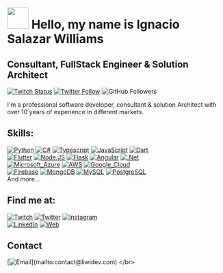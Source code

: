# <a href="https://liwidev.com"><img src="https://raw.githubusercontent.com/Liwidev/resume/main/liwidev.jpg" width="50"></a> Hello, my name is Ignacio Salazar Williams
## Consultant, FullStack Engineer & Solution Architect


[![Twitch Status](https://img.shields.io/twitch/status/liwidev?style=social)](https://twitch.com/liwidev)
[![Twitter Follow](https://img.shields.io/twitter/follow/liwidev?style=social)](https://twitter.com/liwidev)
![GitHub Followers](https://img.shields.io/github/followers/liwidev?style=social)


I'm a professional software developer, consultant & solution Architect with over 10 years of experience in different markets.


## Skills:
[![Python](https://img.shields.io/badge/Python-3776AB?style=for-the-badge&logo=python&logoColor=white&labelColor=101010)]()
[![C#](https://img.shields.io/badge/C%23-239120?style=for-the-badge&logo=c-sharp&logoColor=white&labelColor=101010)]()
[![Typescript](https://img.shields.io/badge/TypeScript-007ACC?style=for-the-badge&logo=typescript&logoColor=white&labelColor=101010)]()
[![JavaScript](https://img.shields.io/badge/JavaScript-F7DF1E?style=for-the-badge&logo=javascript&logoColor=white&labelColor=101010)]()
[![Dart](https://img.shields.io/badge/Dart-0175C2?style=for-the-badge&logo=dart&logoColor=white&labelColor=101010)]()
</br>
[![Flutter](https://img.shields.io/badge/Flutter-0095D5?style=for-the-badge&logo=flutter&logoColor=white&labelColor=101010)]()
[![Node.JS](https://img.shields.io/badge/Node.JS-339933?style=for-the-badge&logo=node.js&logoColor=white&labelColor=101010)]()
[![Flask](https://img.shields.io/badge/Flask-000000?style=for-the-badge&logo=flask&logoColor=white&labelColor=101010)]()
[![Angular](https://img.shields.io/badge/Angular-DD0031?style=for-the-badge&logo=angular&logoColor=white&labelColor=101010)]()
[![.Net](https://img.shields.io/badge/.NET-5C2D91?style=for-the-badge&logo=.net&logoColor=white&logoColor=white&labelColor=101010)]()
</br>
[![Microsoft_Azure](https://img.shields.io/badge/Microsoft_Azure-0089D6?style=for-the-badge&logo=microsoft-azure&logoColor=white&labelColor=101010)]()
[![AWS](https://img.shields.io/badge/AWS-232F3E?style=for-the-badge&logo=amazon-aws&logoColor=white&labelColor=101010)]()
[![Google_Cloud](https://img.shields.io/badge/Google_Cloud-4285F4?style=for-the-badge&logo=googlecloud&logoColor=white&labelColor=101010)]()
</br>
[![Firebase](https://img.shields.io/badge/Firebase-FFCA28?style=for-the-badge&logo=firebase&logoColor=white&labelColor=101010)]()
[![MongoDB](https://img.shields.io/badge/MongoDB-47A248?style=for-the-badge&logo=mongodb&logoColor=white&labelColor=101010)]()
[![MySQL](https://img.shields.io/badge/MySQL-4479A1?style=for-the-badge&logo=mysql&logoColor=white&labelColor=101010)]()
[![PostgreSQL](https://img.shields.io/badge/PostgreSQL-316192?style=for-the-badge&logo=postgresql&logoColor=white&labelColor=101010)]()
</br>
And more...

## Find me at:


[![Twitch](https://img.shields.io/badge/Twitch-liwidev-9146FF?style=for-the-badge&logo=twitch&logoColor=white&labelColor=101010)](https://twitch.tv/liwidev)
[![Twitter](https://img.shields.io/badge/Twitter-@liwidev-1DA1F2?style=for-the-badge&logo=twitter&logoColor=white&labelColor=101010)](https://twitter.com/liwidev)
[![Instagram](https://img.shields.io/badge/Instagram-@liwidev-E4405F?style=for-the-badge&logo=instagram&logoColor=white&labelColor=101010)](https://instagram.com/liwidev)
</br>
[![LinkedIn](https://img.shields.io/badge/LinkedIn-Ignacio_Salazar_Williams-0077B5?style=for-the-badge&logo=linkedin&logoColor=white&labelColor=101010)](https://www.linkedin.com/in/ignacio-salazar-williams)
[![Web](https://img.shields.io/badge/Web-liwidev.com-14a1f0?style=for-the-badge&logo=dev.to&logoColor=white&labelColor=101010)](https://liwidev.com)


## Contact 

[![Email](https://img.shields.io/badge/contact@liwidev.com-my_personal_email_(fast_response)-D14836?style=for-the-badge&logo=gmail&logoColor=white&labelColor=101010)](mailto:contact@liwidev.com)
</br>
